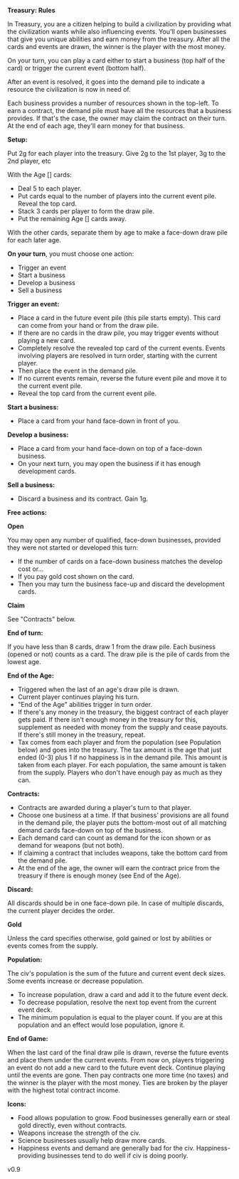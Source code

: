 **Treasury: Rules**

In Treasury, you are a citizen helping to build a civilization by providing what the civilization wants while also influencing events.  You'll open businesses that give you unique abilities and earn money from the treasury.  After all the cards and events are drawn, the winner is the player with the most money.

On your turn, you can play a card either to start a business (top half of the card) or trigger the current event (bottom half).  

After an event is resolved, it goes into the demand pile to indicate a resource the civilization is now in need of.  

Each business provides a number of resources shown in the top-left.  To earn a contract, the demand pile must have all the resources that a business provides.  If that's the case, the owner may claim the contract on their turn.  At the end of each age, they'll earn money for that business.

**Setup:**

Put 2g for each player into the treasury.  Give 2g to the 1st player, 3g to the 2nd player, etc

With the Age [] cards:
* Deal 5 to each player.
* Put cards equal to the number of players into the current event pile.  Reveal the top card.
* Stack 3 cards per player to form the draw pile.
* Put the remaining Age [] cards away.

With the other cards, separate them by age to make a face-down draw pile for each later age. 

**On your turn**, you must choose one action:
* Trigger an event
* Start a business
* Develop a business
* Sell a business

**Trigger an event:**
* Place a card in the future event pile (this pile starts empty).  This card can come from your hand or from the draw pile.
* If there are no cards in the draw pile, you may trigger events without playing a new card.
* Completely resolve the revealed top card of the current events.  Events involving players are resolved in turn order, starting with the current player.
* Then place the event in the demand pile.
* If no current events remain, reverse the future event pile and move it to the current event pile.
* Reveal the top card from the current event pile.  

**Start a business:**
* Place a card from your hand face-down in front of you. 

**Develop a business:**
* Place a card from your hand face-down on top of a face-down business.
* On your next turn, you may open the business if it has enough development cards.

**Sell a business:**
* Discard a business and its contract.  Gain 1g.

**Free actions:**

**Open** 

You may open any number of qualified, face-down businesses, provided they were not started or developed this turn:
* If the number of cards on a face-down business matches the develop cost or...
* If you pay gold cost shown on the card.
* Then you may turn the business face-up and discard the development cards.

**Claim** 

See "Contracts" below.  

**End of turn:**

If you have less than 8 cards, draw 1 from the draw pile.  Each business (opened or not) counts as a card.  The draw pile is the pile of cards from the lowest age.

**End of the Age:**

* Triggered when the last of an age's draw pile is drawn.
* Current player continues playing his turn.
* "End of the Age" abilities trigger in turn order.
* If there's any money in the treasury, the biggest contract of each player gets paid.  If there isn't enough money in the treasury for this, supplement as needed with money from the supply and cease payouts.  If there's still money in the treasury, repeat.
* Tax comes from each player and from the population (see Population below) and goes into the treasury.  The tax amount is the age that just ended (0-3) plus 1 if no happiness is in the demand pile.  This amount is taken from each player.  For each population, the same amount is taken from the supply.  Players who don't have enough pay as much as they can.

**Contracts:**

* Contracts are awarded during a player's turn to that player.
* Choose one business at a time.  If that business' provisions are all found in the demand pile, the player puts the bottom-most out of all matching demand cards face-down on top of the business.
* Each demand card can count as demand for the icon shown or as demand for weapons (but not both).  
* If claiming a contract that includes weapons, take the bottom card from the demand pile.
* At the end of the age, the owner will earn the contract price from the treasury if there is enough money (see End of the Age).

**Discard:**

All discards should be in one face-down pile.  In case of multiple discards, the current player decides the order.

**Gold**

Unless the card specifies otherwise, gold gained or lost by abilities or events comes from the supply.

**Population:**

The civ's population is the sum of the future and current event deck sizes.  Some events increase or decrease population.
* To increase population, draw a card and add it to the future event deck.
* To decrease population, resolve the next top event from the current event deck.  
* The minimum population is equal to the player count.  If you are at this population and an effect would lose population, ignore it.

**End of Game:**

When the last card of the final draw pile is drawn, reverse the future events and place them under the current events.  From now on, players triggering an event do not add a new card to the future event deck.  Continue playing until the events are gone.  Then pay contracts one more time (no taxes) and the winner is the player with the most money.  Ties are broken by the player with the highest total contract income.

**Icons:**

* Food allows population to grow.  Food businesses generally earn or steal gold directly, even without contracts.
* Weapons increase the strength of the civ.
* Science businesses usually help draw more cards.
* Happiness events and demand are generally bad for the civ.  Happiness-providing businesses tend to do well if civ is doing poorly.

v0.9
